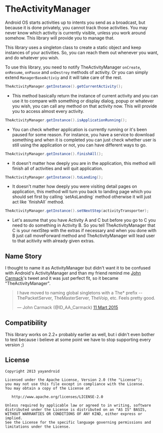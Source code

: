 TheActivityManager
==================

Android OS starts activities up to intents you send as a broadcast, but because it is done privately, you cannot track those activities. You may never know which activity is currently visible, unless you work around somehow. This library will provide you to manage that.

This library uses a singleton class to create a static object and keep instances of your activities. So, you can reach them out whenever you want, and do whatever you wish. 

To use this library, you need to notify TheActivityManager `onCreate`, `onResume`, `onPause` and `onDestroy` methods of activity. Or you can simply extend `ManagerBaseActiviy` and it will take care of the rest. 

```java 
TheActivityManager.getInstance().getCurrentActivity(); 
```
<ul><li>
This method basically return the instance of current activity and you can use it to compare with something or display dialog, popup or whatever you wish, you can call any method on that activity now. This will provide you to access almost every activity.
</li></ul>

```java  
TheActivityManager.getInstance().isApplicationRunning();  
```
<ul><li>
You can check whether application is currently running or it's been paused for some reason. For instance, you have a service to download something and when it is completed you can just check whether user is still using the application or not, you can have different ways to go.
</li></ul>

```java 
TheActivityManager.getInstance().finishAll();  
```
<ul><li>
It doesn't matter how deeply you are in the application, this method will finish all of activities and will quit application.
</li></ul>

```java 
TheActivityManager.getInstance().toLanding();  
```
<ul><li>
It doesn't matter how deeply you were visiting detail pages on application, this method will turn you back to landing page which you should set first by calling `setAsLanding` method otherwise it will just act like `finishAll` method.
</li></ul>

```java 
TheActivityManager.getInstance().setNextStep(activityTransporter);  
```
<ul><li>
Let's assume that you have Activity A and C but before you go to C you need to do something in Activity B. So you tell TheActivityManager that C is your nextStep with the extras if necessary and when you done with B just call moveForward method and TheActivityManager will lead user to that acitivity with already given extras. 
</li></ul>

Name Story
----------

I thought to name it as ActivityManager but didn't want it to be confused with Android's ActivityManager and than my friend remind me [John Carmack][1]'s tweet and it was just perfect fit, so it became "TheActivityManager".

<blockquote class="twitter-tweet" lang="tr"><p>I have moved to naming global singletons with a The* prefix -- ThePacketServer, TheMasterServer, TheVoip, etc. Feels pretty good.</p>&mdash; John Carmack (@ID_AA_Carmack) <a href="https://twitter.com/ID_AA_Carmack/status/575788622554628096">11 Mart 2015</a></blockquote>
<script async src="//platform.twitter.com/widgets.js" charset="utf-8"></script>

Compatibility
-------------

This library works on 2.2+ probably earlier as well, but i didn't even bother to test because i believe at some point we have to stop supporting every version ;)

License
-----------

    Copyright 2013 yayandroid

    Licensed under the Apache License, Version 2.0 (the "License");
    you may not use this file except in compliance with the License.
    You may obtain a copy of the License at

       http://www.apache.org/licenses/LICENSE-2.0

    Unless required by applicable law or agreed to in writing, software
    distributed under the License is distributed on an "AS IS" BASIS,
    WITHOUT WARRANTIES OR CONDITIONS OF ANY KIND, either express or implied.
    See the License for the specific language governing permissions and
    limitations under the License.


[1]: https://twitter.com/ID_AA_Carmack
